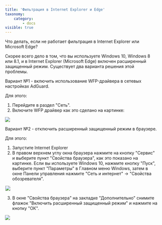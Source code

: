 ```yaml
---
title: 'Фильтрация в Internet Explorer и Edge'
taxonomy:
    category:
        - docs
visible: true
---
```


Что делать, если не работает фильтрация в Internet Explorer или Microsoft Edge?

Скорее всего дело в том, что вы используете Windows 10, Windows 8 или 8.1, и в Internet Explorer (Microsoft Edge) включен расширенный защищенный режим. Существует два варианта решения этой проблемы.

Вариант №1 - включить использование WFP-драйвера в сетевых настройках AdGuard. 

Для этого: 
1. Перейдите в раздел "Сеть".
2. Включите WFP драйвер как это сделано на картинке:

<img src="https://cdn.adguard.com/public/Adguard/kb/newscreenshots/Ru/Windows7.1/wfpdriveroffRu.png" />

Вариант №2 - отключить расширенный защищенный режим в браузере.

Для этого: 

1. Запустите Internet Explorer 
2. В правом верхнем углу окна браузера нажмите на кнопку "Сервис" и выберите пункт "Свойства браузера", как это показано на картинке.
Если вы используете Windows 10, нажмите кнопку "Пуск", выберите пункт "Параметры" в Главном меню Windows, затем в окне Панели управления нажмите "Сеть и интернет" -> "Свойства обозревателя".

<img src="https://cdn.adguard.com/public/Adguard/kb/newscreenshots/Ru/Windows7.1/ieRu.png" style="border: 1px solid #efefef; max-width: 800px" />

3. В окне "Свойства браузера" на закладке "Дополнительно" снимите флажок "Включить расширенный защищенный режим" и нажмите на кнопку "ОК".

<img src="https://cdn.adguard.com/public/Adguard/kb/newscreenshots/Ru/Windows7.1/ie2ru.png" />

